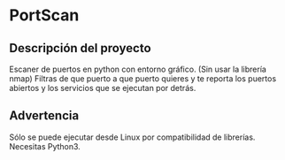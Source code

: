 # PortScan

## Descripción del proyecto

Escaner de puertos en python con entorno gráfico. (Sin usar la librería nmap) Filtras de que puerto a que puerto quieres y te reporta los puertos abiertos y los servicios que se ejecutan por detrás.

## Advertencia

Sólo se puede ejecutar desde Linux por compatibilidad de librerías.
Necesitas Python3.
